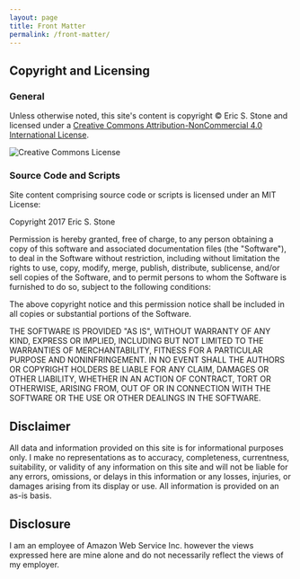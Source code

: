 ```yaml
---
layout: page
title: Front Matter
permalink: /front-matter/
---
```


## Copyright and Licensing

### General

Unless otherwise noted, this site's content is copyright © Eric
S. Stone and licensed under a [Creative Commons
Attribution-NonCommercial 4.0 International
License](http://creativecommons.org/licenses/by-nc/4.0/).

![Creative
Commons License](https://i.creativecommons.org/l/by-nc/4.0/80x15.png)

### Source Code and Scripts

Site content comprising source code or scripts is licensed under an
MIT License:

Copyright 2017 Eric S. Stone

Permission is hereby granted, free of charge, to any person obtaining
a copy of this software and associated documentation files (the
"Software"), to deal in the Software without restriction, including
without limitation the rights to use, copy, modify, merge, publish,
distribute, sublicense, and/or sell copies of the Software, and to
permit persons to whom the Software is furnished to do so, subject to
the following conditions:

The above copyright notice and this permission notice shall be
included in all copies or substantial portions of the Software.

THE SOFTWARE IS PROVIDED "AS IS", WITHOUT WARRANTY OF ANY KIND,
EXPRESS OR IMPLIED, INCLUDING BUT NOT LIMITED TO THE WARRANTIES OF
MERCHANTABILITY, FITNESS FOR A PARTICULAR PURPOSE AND
NONINFRINGEMENT. IN NO EVENT SHALL THE AUTHORS OR COPYRIGHT HOLDERS BE
LIABLE FOR ANY CLAIM, DAMAGES OR OTHER LIABILITY, WHETHER IN AN ACTION
OF CONTRACT, TORT OR OTHERWISE, ARISING FROM, OUT OF OR IN CONNECTION
WITH THE SOFTWARE OR THE USE OR OTHER DEALINGS IN THE SOFTWARE.

## Disclaimer

All data and information provided on this site is for informational
purposes only. I make no representations as to accuracy, completeness,
currentness, suitability, or validity of any information on this site
and will not be liable for any errors, omissions, or delays in this
information or any losses, injuries, or damages arising from its
display or use. All information is provided on an as-is basis.

## Disclosure

I am an employee of Amazon Web Service Inc. however the views
expressed here are mine alone and do not necessarily reflect the views
of my employer.
